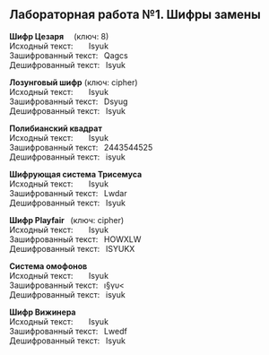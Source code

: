 ## Лабораторная работа №1. Шифры замены
__Шифр&nbsp;Цезаря__&emsp;&nbsp;(ключ:&nbsp;8)\
Исходный&nbsp;текст:&emsp;&emsp;Isyuk\
Зашифрованный&nbsp;текст:&ensp;&nbsp;Qagcs\
Дешифрованный&nbsp;текст:&ensp;&nbsp;Isyuk


__Лозунговый&nbsp;шифр__&nbsp;(ключ:&nbsp;cipher)\
Исходный&nbsp;текст:&emsp;&emsp;Isyuk\
Зашифрованный&nbsp;текст:&ensp;&nbsp;Dsyug\
Дешифрованный&nbsp;текст:&ensp;&nbsp;Isyuk


__Полибианский&nbsp;квадрат__\
Исходный&nbsp;текст:&emsp;&emsp;Isyuk\
Зашифрованный&nbsp;текст:&ensp;&nbsp;2443544525\
Дешифрованный&nbsp;текст:&ensp;&nbsp;isyuk


__Шифрующая&nbsp;система&nbsp;Трисемуса__\
Исходный&nbsp;текст:&emsp;&emsp;Isyuk\
Зашифрованный&nbsp;текст:&ensp;&nbsp;Lwdar\
Дешифрованный&nbsp;текст:&ensp;&nbsp;Isyuk


__Шифр&nbsp;Playfair__&ensp;&nbsp;(ключ:&nbsp;cipher)\
Исходный&nbsp;текст:&emsp;&emsp;Isyuk\
Зашифрованный&nbsp;текст:&ensp;&nbsp;HOWXLW\
Дешифрованный&nbsp;текст:&ensp;&nbsp;ISYUKX


__Система&nbsp;омофонов__\
Исходный&nbsp;текст:&emsp;&emsp;Isyuk\
Зашифрованный&nbsp;текст:&ensp;&nbsp;ı§γυ<\
Дешифрованный текст:&nbsp;&ensp;isyuk


__Шифр&nbsp;Вижинера__\
Исходный&nbsp;текст:&emsp;&emsp;Isyuk\
Зашифрованный&nbsp;текст:&ensp;&nbsp;Lwedf\
Дешифрованный&nbsp;текст:&ensp;&nbsp;Isyuk